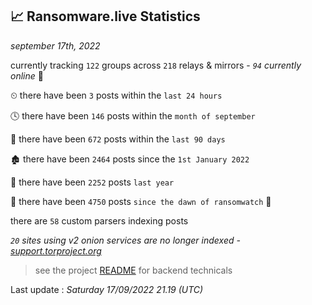 
## 📈 Ransomware.live Statistics
_september 17th, 2022_

currently tracking `122` groups across `218` relays & mirrors - _`94` currently online_ 📡

⏲ there have been `3` posts within the `last 24 hours`

🕓 there have been `146` posts within the `month of september`

📅 there have been `672` posts within the `last 90 days`

🏚 there have been `2464` posts since the `1st January 2022`

🚀 there have been `2252` posts `last year`

🦕 there have been `4750` posts `since the dawn of ransomwatch` 🐣

there are `58` custom parsers indexing posts

_`20` sites using v2 onion services are no longer indexed - [support.torproject.org](https://support.torproject.org/onionservices/v2-deprecation/)_

> see the project [README](https://github.com/jmousqueton/ransomwatch#readme) for backend technicals



Last update : _Saturday 17/09/2022 21.19 (UTC)_

